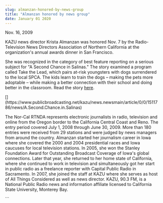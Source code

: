 ```yaml
---
slug: almanzan-honored-by-news-group
title: "Almanzan honored by news group"
date: January 01 2020
---
```


 
<p>Nov. 16, 2009</p>
<p>
  KAZU news director Krista Almanzan was honored Nov. 7 by the
  Radio&#45;Television News Directors Association of Northern California at the
  organization's annual awards dinner in San Francisco.
</p>
<p>
  She was recognized in the category of best feature reporting on a serious
  subject for "A Second Chance in Salinas." The story examined a program called
  Take the Lead, which pairs at&#45;risk youngsters with dogs surrendered to the
  local SPCA. The kids learn to train the dogs – making the pets more adoptable
  – while making a better connection with their school and doing better in the
  classroom. Read the story
  <a
    href="https://www.publicbroadcasting.net/kazu/news.newsmain/article/0/0/1511786/news/A.Second.Chance.in.Salinas"
    >here</a
  >.
</p>
<p>
  &#91;&#93;&#40;https://www.publicbroadcasting.net/kazu/news.newsmain/article/0/0/1511786/news/A.Second.Chance.in.Salinas&#41;
</p>
<p>
  The Nor&#45;Cal RTNDA represents electronic journalists in radio, television
  and online from the Oregon border to the California Central Coast and Reno.
  The entry period covered July 1, 2008 through June 30, 2009. More than 180
  entries were received from 29 stations and were judged by news managers from
  around the country. Almanzan started her journalism career in Iowa where she
  covered the 2000 and 2004 presidential races and Iowa caucuses for local
  television stations. In 2005, she won the Stanley Foundation Award for
  Outstanding Broadcast Coverage of Iowa's global connections. Later that year,
  she returned to her home state of California, where she continued to work in
  television and simultaneously got her start in public radio as a freelance
  reporter with Capital Public Radio in Sacramento. In 2007, she joined the
  staff at KAZU where she serves as host of All Things Considered as well as
  news director. KAZU, 90.3 FM, is a National Public Radio news and information
  affiliate licensed to California State University, Monterey Bay.
</p>
```
